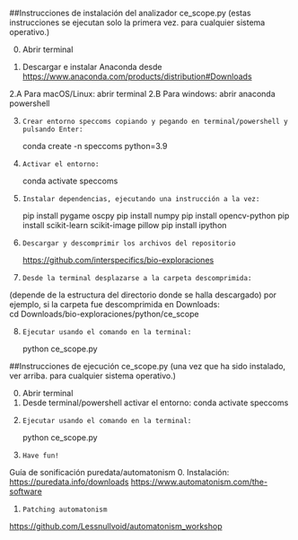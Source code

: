 ##Instrucciones de instalación del analizador ce_scope.py 
(estas instrucciones se ejecutan solo la primera vez. para cualquier sistema operativo.)

0.    Abrir terminal

1.    Descargar e instalar Anaconda desde 
 	https://www.anaconda.com/products/distribution#Downloads 

2.A  Para macOS/Linux: abrir terminal
2.B  Para windows: abrir anaconda powershell

3.     Crear entorno speccoms copiando y pegando en terminal/powershell y pulsando Enter:
	conda create -n speccoms python=3.9

4.     Activar el entorno:
	conda activate speccoms	

5.     Instalar dependencias, ejecutando una instrucción a la vez:
	pip install pygame oscpy
pip install numpy
pip install opencv-python
pip install scikit-learn scikit-image pillow
pip install ipython

6.     Descargar y descomprimir los archivos del repositorio 
	https://github.com/interspecifics/bio-exploraciones 

7.     Desde la terminal desplazarse a la carpeta descomprimida:
(depende de la estructura del directorio donde se halla descargado) 
por ejemplo, si la carpeta fue descomprimida en Downloads:	
cd Downloads/bio-exploraciones/python/ce_scope

8.     Ejecutar usando el comando en la terminal:
	python ce_scope.py


##Instrucciones de ejecución ce_scope.py 
(una vez que ha sido instalado, ver arriba. para cualquier sistema operativo.)

0.    Abrir terminal
1.    Desde terminal/powershell activar el entorno:
	conda activate speccoms
2.     Ejecutar usando el comando en la terminal:
	python ce_scope.py
3.     Have fun!





Guía de sonificación puredata/automatonism
0.     Instalación:
	https://puredata.info/downloads
https://www.automatonism.com/the-software
1.     Patching automatonism
https://github.com/Lessnullvoid/automatonism_workshop
